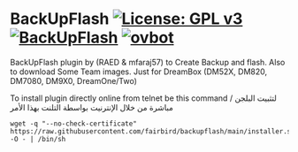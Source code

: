 BackUpFlash [![License: GPL v3](https://img.shields.io/badge/License-GPLv3-blue.svg)](https://www.gnu.org/licenses/gpl-3.0) [![BackUpFlash](https://github.com/fairbird/BackUpFlash/actions/workflows/backupflash.yml/badge.svg)](https://github.com/fairbird/BackUpFlash/actions/workflows/backupflash.yml) [![ovbot](https://github.com/fairbird/BackUpFlash/actions/workflows/ovbot.yml/badge.svg)](https://github.com/fairbird/BackUpFlash/actions/workflows/ovbot.yml)
=========
BackUpFlash plugin by (RAED & mfaraj57) to Create Backup and flash. Also to download Some Team images.
Just for DreamBox (DM52X, DM820, DM7080, DM9X0, DreamOne/Two)

To install plugin directly online from telnet be this command / لتثبيت البلجن مباشرة من خلال الإنترنيت بواسطة التلنت بهذا الأمر
```
wget -q "--no-check-certificate" https://raw.githubusercontent.com/fairbird/backupflash/main/installer.sh -O - | /bin/sh
```
